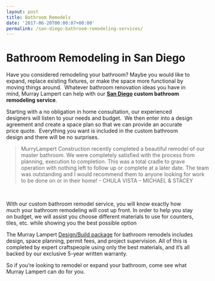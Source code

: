 ```yaml
---
layout: post
title: Bathroom Remodels
date: '2017-06-20T00:00:07+00:00'
permalink: /san-diego-bathroom-remodeling-services/
---
```

<h1 class="mainhead">Bathroom Remodeling in San Diego</h1>
Have you considered remodeling your bathroom? Maybe you would like to expand, replace existing fixtures, or make the space more functional by moving things around.  Whatever bathroom renovation ideas you have in mind, Murray Lampert can help with our <strong><a href="http://murraylampert.com">San Diego</a> custom bathroom remodeling service</strong>.

Starting with a no obligation in home consultation, our experienced designers will listen to your needs and budget.  We then enter into a design agreement and create a space plan so that we can provide an accurate price quote.  Everything you want is included in the custom bathroom design and there will be no surprises.
<blockquote style="width: 100%;">MurryLampert Construction recently completed a beautiful remodel of our master bathroom. We were completely satisfied with the process from planning, execution to completion. This was a total cradle to grave operation with nothing left to follow up or complete at a later date. The team was outstanding and I would recommend them to anyone looking for work to be done on or in their home!
<span class="author">- CHULA VISTA – MICHAEL &amp; STACEY</span></blockquote>
&nbsp;

With our custom bathroom remodel service, you will know exactly how much your bathroom remodeling will cost up front. In order to help you stay on budget, we will assist you choose different materials to use for counters, tiles, etc. while showing you the best possible option

The Murray Lampert <a href="/san-diego-design-build-contractors/">Design/Build package</a> for bathroom remodels includes design, space planning, permit fees, and project supervision. All of this is completed by expert craftspeople using only the best materials, and it’s all backed by our exclusive 5-year written warranty.

So if you’re looking to remodel or expand your bathroom, come see what Murray Lampert can do for you.

&nbsp;
